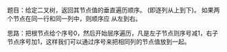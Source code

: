 题目：给定二叉树，返回其节点值的垂直遍历顺序。 (即逐列从上到下)。
   如果两个节点在同一行和同一列中，则顺序应 从左到右。
   
思路：把根节点给个序号0，然后开始层序遍历，凡是左子节点则序号减1，右子节点序号加1，这样我们可以通过序号来把相同列的节点值放到一起。